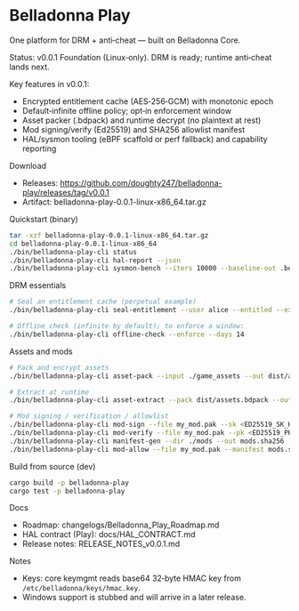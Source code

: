 # Belladonna Play

One platform for DRM + anti‑cheat — built on Belladonna Core.

Status: v0.0.1 Foundation (Linux‑only). DRM is ready; runtime anti‑cheat lands next.

Key features in v0.0.1:
- Encrypted entitlement cache (AES‑256‑GCM) with monotonic epoch
- Default‑infinite offline policy; opt‑in enforcement window
- Asset packer (.bdpack) and runtime decrypt (no plaintext at rest)
- Mod signing/verify (Ed25519) and SHA256 allowlist manifest
- HAL/sysmon tooling (eBPF scaffold or perf fallback) and capability reporting

Download
- Releases: https://github.com/doughty247/belladonna-play/releases/tag/v0.0.1
- Artifact: belladonna-play-0.0.1-linux-x86_64.tar.gz

Quickstart (binary)
```bash
tar -xzf belladonna-play-0.0.1-linux-x86_64.tar.gz
cd belladonna-play-0.0.1-linux-x86_64
./bin/belladonna-play-cli status
./bin/belladonna-play-cli hal-report --json
./bin/belladonna-play-cli sysmon-bench --iters 10000 --baseline-out .bench/sysmon.json
```

DRM essentials
```bash
# Seal an entitlement cache (perpetual example)
./bin/belladonna-play-cli seal-entitlement --user alice --entitled --expires "2030-01-01T00:00:00Z"

# Offline check (infinite by default); to enforce a window:
./bin/belladonna-play-cli offline-check --enforce --days 14
```

Assets and mods
```bash
# Pack and encrypt assets
./bin/belladonna-play-cli asset-pack --input ./game_assets --out dist/assets.bdpack

# Extract at runtime
./bin/belladonna-play-cli asset-extract --pack dist/assets.bdpack --out /tmp/assets

# Mod signing / verification / allowlist
./bin/belladonna-play-cli mod-sign --file my_mod.pak --sk <ED25519_SK_HEX>
./bin/belladonna-play-cli mod-verify --file my_mod.pak --pk <ED25519_PK_HEX>
./bin/belladonna-play-cli manifest-gen --dir ./mods --out mods.sha256
./bin/belladonna-play-cli mod-allow --file my_mod.pak --manifest mods.sha256
```

Build from source (dev)
```bash
cargo build -p belladonna-play
cargo test -p belladonna-play
```

Docs
- Roadmap: changelogs/Belladonna_Play_Roadmap.md
- HAL contract (Play): docs/HAL_CONTRACT.md
- Release notes: RELEASE_NOTES_v0.0.1.md

Notes
- Keys: core keymgmt reads base64 32‑byte HMAC key from `/etc/belladonna/keys/hmac.key`.
- Windows support is stubbed and will arrive in a later release.
